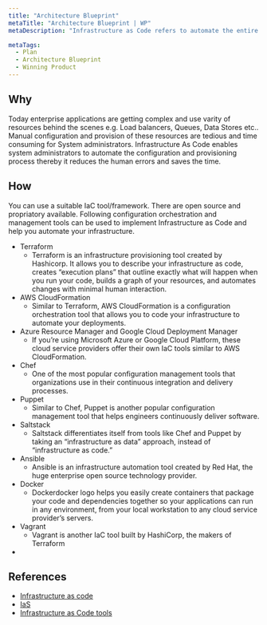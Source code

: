 ```yaml
---
title: "Architecture Blueprint"
metaTitle: "Architecture Blueprint | WP"
metaDescription: "Infrastructure as Code refers to automate the entire infrastructure of a software system using code. This includes automatic configuration of  virtual networks, VMs, load balancers and other systems used in the software. It is a primary area of DevOps that contributes to Continuous Delivery."

metaTags:
  - Plan
  - Architecture Blueprint
  - Winning Product 
---
```



## Why
Today enterprise applications are getting complex and use varity of resources behind the scenes e.g. Load balancers, Queues, Data Stores etc.. Manual configuration and provision of these resources are tedious and time consuming for System administrators. Infrastructure As Code enables system administrators to automate the configuration and provisioning process thereby it reduces the human errors and saves the time.

## How

You can use a suitable IaC tool/framework. There are open source and propriatory available. Following configuration orchestration and management tools can be used to implement Infrastructure as Code and help you automate your infrastructure.

- Terraform
  - Terraform is an infrastructure provisioning tool created by Hashicorp. It allows you to describe your infrastructure as code, creates “execution plans” that outline exactly what will happen when you run your code, builds a graph of your resources, and automates changes with minimal human interaction.
- AWS CloudFormation
  - Similar to Terraform, AWS CloudFormation is a configuration orchestration tool that allows you to code your infrastructure to automate your deployments.
- Azure Resource Manager and Google Cloud Deployment Manager
  - If you’re using Microsoft Azure or Google Cloud Platform, these cloud service providers offer their own IaC tools similar to AWS CloudFormation.
- Chef
  - One of the most popular configuration management tools that organizations use in their continuous integration and delivery processes.
- Puppet
  - Similar to Chef, Puppet is another popular configuration management tool that helps engineers continuously deliver software.
- Saltstack
  - Saltstack differentiates itself from tools like Chef and Puppet by taking an “infrastructure as data” approach, instead of “infrastructure as code.”
- Ansible
  - Ansible is an infrastructure automation tool created by Red Hat, the huge enterprise open source technology provider.
- Docker
  - Dockerdocker logo helps you easily create containers that package your code and dependencies together so your applications can run in any environment, from your local workstation to any cloud service provider’s servers.
- Vagrant
  - Vagrant is another IaC tool built by HashiCorp, the makers of Terraform
-

## References

- [Infrastructure as code](https://en.wikipedia.org/wiki/Infrastructure_as_code)
- [IaS](https://www.plutora.com/blog/infrastructure-as-code)
- [Infrastructure as Code tools](https://www.thorntech.com/2018/04/15-infrastructure-as-code-tools/)

